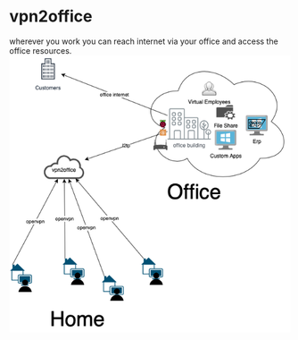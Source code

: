 # vpn2office
wherever you work you can reach internet via your office and access the office resources.
![vpn2office](https://github.com/nsrvs/vpn2office/blob/master/vpn2office.png)
